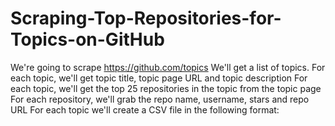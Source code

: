 # Scraping-Top-Repositories-for-Topics-on-GitHub
We're going to scrape https://github.com/topics We'll get a list of topics. For each topic, we'll get topic title, topic page URL and topic description For each topic, we'll get the top 25 repositories in the topic from the topic page For each repository, we'll grab the repo name, username, stars and repo URL For each topic we'll create a CSV file in the following format:
